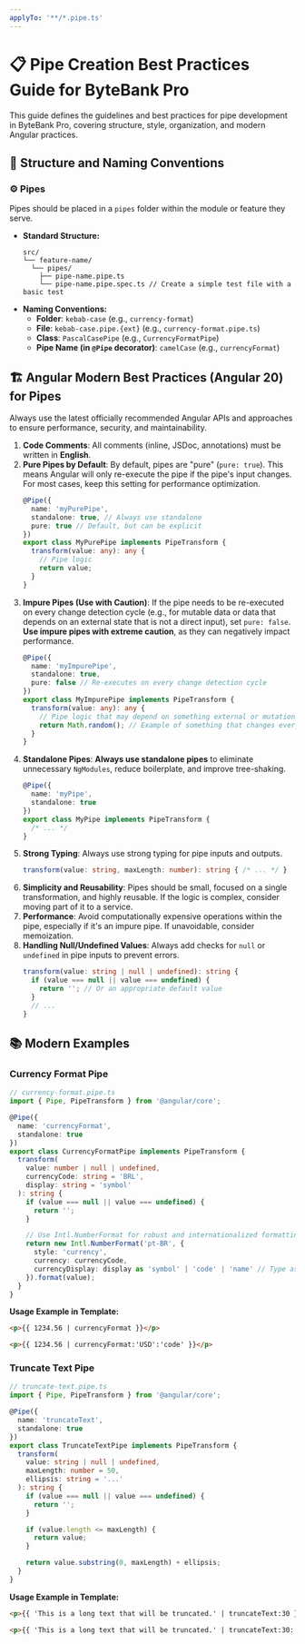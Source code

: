 ```yaml
---
applyTo: '**/*.pipe.ts'
---
```


# 📋 Pipe Creation Best Practices Guide for ByteBank Pro

This guide defines the guidelines and best practices for pipe development in ByteBank Pro, covering structure, style, organization, and modern Angular practices.

## 📁 Structure and Naming Conventions

### ⚙️ Pipes

Pipes should be placed in a `pipes` folder within the module or feature they serve.

- **Standard Structure:**
  ```
  src/
  └── feature-name/
    └── pipes/
      ├── pipe-name.pipe.ts
      └── pipe-name.pipe.spec.ts // Create a simple test file with a basic test
  ```
- **Naming Conventions:**
  - **Folder**: `kebab-case` (e.g., `currency-format`)
  - **File**: `kebab-case.pipe.{ext}` (e.g., `currency-format.pipe.ts`)
  - **Class**: `PascalCasePipe` (e.g., `CurrencyFormatPipe`)
  - **Pipe Name (in `@Pipe` decorator)**: `camelCase` (e.g., `currencyFormat`)

## 🏗️ Angular Modern Best Practices (Angular 20) for Pipes

Always use the latest officially recommended Angular APIs and approaches to ensure performance, security, and maintainability.

1.  **Code Comments**: All comments (inline, JSDoc, annotations) must be written in **English**.
2.  **Pure Pipes by Default**: By default, pipes are "pure" (`pure: true`). This means Angular will only re-execute the pipe if the pipe's input changes. For most cases, keep this setting for performance optimization.
    ```typescript
    @Pipe({
      name: 'myPurePipe',
      standalone: true, // Always use standalone
      pure: true // Default, but can be explicit
    })
    export class MyPurePipe implements PipeTransform {
      transform(value: any): any {
        // Pipe logic
        return value;
      }
    }
    ```
3.  **Impure Pipes (Use with Caution)**: If the pipe needs to be re-executed on every change detection cycle (e.g., for mutable data or data that depends on an external state that is not a direct input), set `pure: false`. **Use impure pipes with extreme caution**, as they can negatively impact performance.
    ```typescript
    @Pipe({
      name: 'myImpurePipe',
      standalone: true,
      pure: false // Re-executes on every change detection cycle
    })
    export class MyImpurePipe implements PipeTransform {
      transform(value: any): any {
        // Pipe logic that may depend on something external or mutation
        return Math.random(); // Example of something that changes every cycle
      }
    }
    ```
4.  **Standalone Pipes**: **Always use standalone pipes** to eliminate unnecessary `NgModules`, reduce boilerplate, and improve tree-shaking.
    ```typescript
    @Pipe({
      name: 'myPipe',
      standalone: true
    })
    export class MyPipe implements PipeTransform {
      /* ... */
    }
    ```
5.  **Strong Typing**: Always use strong typing for pipe inputs and outputs.
    ```typescript
    transform(value: string, maxLength: number): string { /* ... */ }
    ```
6.  **Simplicity and Reusability**: Pipes should be small, focused on a single transformation, and highly reusable. If the logic is complex, consider moving part of it to a service.
7.  **Performance**: Avoid computationally expensive operations within the pipe, especially if it's an impure pipe. If unavoidable, consider memoization.
8.  **Handling Null/Undefined Values**: Always add checks for `null` or `undefined` in pipe inputs to prevent errors.
    ```typescript
    transform(value: string | null | undefined): string {
      if (value === null || value === undefined) {
        return ''; // Or an appropriate default value
      }
      // ...
    }
    ```

## 📚 Modern Examples

### Currency Format Pipe

```typescript
// currency-format.pipe.ts
import { Pipe, PipeTransform } from '@angular/core';

@Pipe({
  name: 'currencyFormat',
  standalone: true
})
export class CurrencyFormatPipe implements PipeTransform {
  transform(
    value: number | null | undefined,
    currencyCode: string = 'BRL',
    display: string = 'symbol'
  ): string {
    if (value === null || value === undefined) {
      return '';
    }

    // Use Intl.NumberFormat for robust and internationalized formatting
    return new Intl.NumberFormat('pt-BR', {
      style: 'currency',
      currency: currencyCode,
      currencyDisplay: display as 'symbol' | 'code' | 'name' // Type assertion for display
    }).format(value);
  }
}
```

**Usage Example in Template:**

```html
<p>{{ 1234.56 | currencyFormat }}</p>

<p>{{ 1234.56 | currencyFormat:'USD':'code' }}</p>
```

### Truncate Text Pipe

```typescript
// truncate-text.pipe.ts
import { Pipe, PipeTransform } from '@angular/core';

@Pipe({
  name: 'truncateText',
  standalone: true
})
export class TruncateTextPipe implements PipeTransform {
  transform(
    value: string | null | undefined,
    maxLength: number = 50,
    ellipsis: string = '...'
  ): string {
    if (value === null || value === undefined) {
      return '';
    }

    if (value.length <= maxLength) {
      return value;
    }

    return value.substring(0, maxLength) + ellipsis;
  }
}
```

**Usage Example in Template:**

```html
<p>{{ 'This is a long text that will be truncated.' | truncateText:30 }}</p>

<p>{{ 'This is a long text that will be truncated.' | truncateText:30:' ##' }}</p>
```
